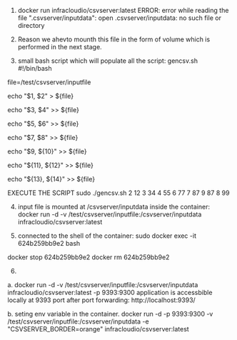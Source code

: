 1. docker run infracloudio/csvserver:latest
ERROR: error while reading the file ".csvserver/inputdata": open .csvserver/inputdata: no such file or directory

2. Reason we ahevto mounth this file in the form of volume which is performed in the next stage.

3. small bash script which will populate all the 
script: gencsv.sh
#!/bin/bash


file=/test/csvserver/inputfile

echo "$1, $2" > ${file}

echo "$3, $4" >> ${file}

echo "$5, $6" >> ${file}

echo "$7, $8" >> ${file}

echo "$9, ${10}" >> ${file}

echo "${11}, ${12}" >> ${file}

echo "${13}, ${14}" >> ${file}

EXECUTE THE SCRIPT
sudo ./gencsv.sh 2 12 3 34 4 55 6 77 7 87 9 87 8 99

4. input file is mounted at /csvserver/inputdata inside the container:  
docker run -d -v /test/csvserver/inputfile:/csvserver/inputdata infracloudio/csvserver:latest   

5. connected to the shell of the container:
sudo docker exec -it 624b259bb9e2 bash

docker stop 624b259bb9e2
docker rm 624b259bb9e2

6. 

a. docker run -d -v /test/csvserver/inputfile:/csvserver/inputdata infracloudio/csvserver:latest -p 9393:9300
application is accessbible locally at 9393 port after port forwarding: http://localhost:9393/

b. seting env variable in the container.
docker run -d -p 9393:9300 -v /test/csvserver/inputfile:/csvserver/inputdata -e "CSVSERVER_BORDER=orange" infracloudio/csvserver:latest




